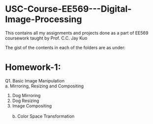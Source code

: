 # USC-Course-EE569---Digital-Image-Processing

This contains all my assignments and projects done as a part of EE569 coursework taught by Prof. C.C. Jay Kuo

The gist of the contents in each of the folders are as under:

**Homework-1:**
=
Q1. Basic Image Manipulation <br />
a. Mirroring, Resizing and Compositing <br />
1. Dog Mirroring <br />
2. Dog Resizing <br />
3. Image Compositing <br />
<br />b. Color Space Transformation

